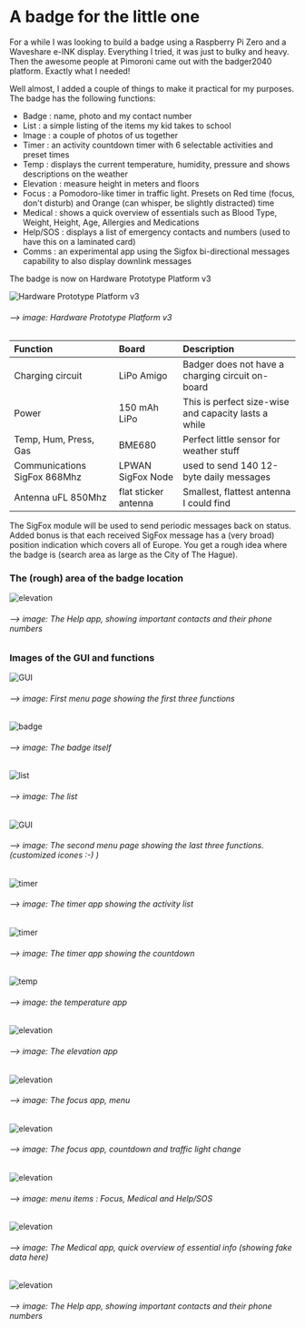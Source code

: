 # A badge for the little one

For a while I was looking to build a badge using a Raspberry Pi Zero and a Waveshare e-INK display. Everything I tried, it was just to bulky and heavy. Then the awesome people at Pimoroni came out with the badger2040 platform. Exactly what I needed!

Well almost, I added a couple of things to make it practical for my purposes.  The badge has the following functions:

- Badge : name, photo and my contact number
- List : a simple listing of the items my kid takes to school
- Image : a couple of photos of us together
- Timer : an activity countdown timer with 6 selectable activities and preset times
- Temp : displays the current temperature, humidity, pressure and shows descriptions on the weather
- Elevation : measure height in meters and floors
- Focus : a Pomodoro-like timer in traffic light. Presets on Red time (focus, don't disturb) and Orange (can whisper, be slightly distracted) time
- Medical : shows a quick overview of essentials such as Blood Type, Weight, Height, Age, Allergies and Medications
- Help/SOS : displays a list of emergency contacts and numbers (used to have this on a laminated card)
- Comms : an experimental app using the Sigfox bi-directional messages capability to also display downlink messages

The badge is now on Hardware Prototype Platform v3

![Hardware Prototype Platform v3](https://github.com/jinjirosan/BadgerBadge/blob/main/images/im_1.jpg)
###### --> image: Hardware Prototype Platform v3

| Function    | Board           | Description  |
|:------------- |:-------------|:-----|
| Charging circuit   | LiPo Amigo  | Badger does not have a charging circuit on-board  |
| Power    | 150 mAh LiPo |This is perfect size-wise and capacity lasts a while | 
| Temp, Hum, Press, Gas     | BME680 | Perfect little sensor for weather stuff   |
| Communications SigFox 868Mhz	 | LPWAN SigFox Node     | used to send 140 12-byte daily messages   |
| Antenna uFL 850Mhz | flat sticker antenna      |Smallest, flattest antenna I could find   |

The SigFox module will be used to send periodic messages back on status. Added bonus is that each received SigFox message has a (very broad) position indication which covers all of Europe. You get a rough idea where the badge is (search area as large as the City of The Hague).

### The (rough) area of the badge location

![elevation](https://github.com/jinjirosan/BadgerBadge/blob/main/images/im_17.png)
###### --> image: The Help app, showing important contacts and their phone numbers

### Images of the GUI and functions

![GUI](https://github.com/jinjirosan/BadgerBadge/blob/main/images/im_2.jpg)
###### --> image: First menu page showing the first three functions

![badge](https://github.com/jinjirosan/BadgerBadge/blob/main/images/im_3.jpg)
###### --> image: The badge itself

![list](https://github.com/jinjirosan/BadgerBadge/blob/main/images/im_16.jpg)
###### --> image: The list

![GUI](https://github.com/jinjirosan/BadgerBadge/blob/main/images/im_8.jpg)
###### --> image: The second menu page showing the last three functions. (customized icones :-) )

![timer](https://github.com/jinjirosan/BadgerBadge/blob/main/images/im_6.jpg)
###### --> image: The timer app showing the activity list

![timer](https://github.com/jinjirosan/BadgerBadge/blob/main/images/im_9.jpg)
###### --> image: The timer app showing the countdown

![temp](https://github.com/jinjirosan/BadgerBadge/blob/main/images/im_12.jpg)
###### --> image: the temperature app

![elevation](https://github.com/jinjirosan/BadgerBadge/blob/main/images/im_5.jpg)
###### --> image: The elevation app

![elevation](https://github.com/jinjirosan/BadgerBadge/blob/main/images/im_10.jpg)
###### --> image: The focus app, menu

![elevation](https://github.com/jinjirosan/BadgerBadge/blob/main/images/im_11.jpg)
###### --> image: The focus app, countdown and traffic light change

![elevation](https://github.com/jinjirosan/BadgerBadge/blob/main/images/im_13.jpg)
###### --> image: menu items : Focus, Medical and Help/SOS

![elevation](https://github.com/jinjirosan/BadgerBadge/blob/main/images/im_15.jpg)
###### --> image: The Medical app, quick overview of essential info (showing fake data here)

![elevation](https://github.com/jinjirosan/BadgerBadge/blob/main/images/im_14.png)
###### --> image: The Help app, showing important contacts and their phone numbers

